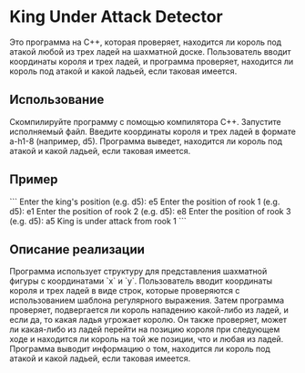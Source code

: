 <h1>King Under Attack Detector</h1>
Это программа на C++, которая проверяет, находится ли король под атакой любой из трех ладей на шахматной доске. Пользователь вводит координаты короля и трех ладей, и программа проверяет, находится ли король под атакой и какой ладьей, если таковая имеется.

<h2>Использование</h2>
Скомпилируйте программу с помощью компилятора C++.
Запустите исполняемый файл.
Введите координаты короля и трех ладей в формате a-h1-8 (например, d5).
Программа выведет, находится ли король под атакой и какой ладьей, если таковая имеется.

<h2>Пример</h2>
```
Enter the king's position (e.g. d5): e5
Enter the position of rook 1 (e.g. d5): e1
Enter the position of rook 2 (e.g. d5): e8
Enter the position of rook 3 (e.g. d5): a5
King is under attack from rook 1
```
<h2>Описание реализации</h2>
Программа использует структуру для представления шахматной фигуры с координатами `x` и `y`. Пользователь вводит координаты короля и трех ладей в виде строк, которые проверяются с использованием шаблона регулярного выражения. Затем программа проверяет, подвергается ли король нападению какой-либо из ладей, и если да, то какая ладья угрожает королю. Он также проверяет, может ли какая-либо из ладей перейти на позицию короля при следующем ходе и находится ли король на той же позиции, что и любая из ладей. Программа выводит информацию о том, находится ли король под атакой и какой ладьей, если таковая имеется.
